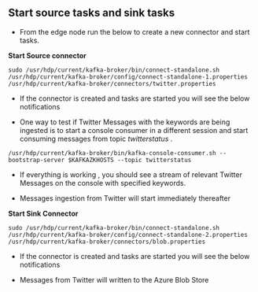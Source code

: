 ## Start source tasks and sink tasks 

- From the edge node run the below to create a new connector and start tasks. 

**Start Source connector** 
```
sudo /usr/hdp/current/kafka-broker/bin/connect-standalone.sh /usr/hdp/current/kafka-broker/config/connect-standalone-1.properties /usr/hdp/current/kafka-broker/connectors/twitter.properties
```
- If the connector is created and tasks are started you will see the below notifications


- One way to test if Twitter Messages with the keywords are being ingested is to start a console consumer in a different session and start consuming messages from topic *twitterstatus* . 

```
/usr/hdp/current/kafka-broker/bin/kafka-console-consumer.sh --bootstrap-server $KAFKAZKHOSTS --topic twitterstatus 
```
- If everything is working , you should see a stream of relevant Twitter Messages on the console with specified keywords. 


- Messages ingestion from Twitter will start immediately thereafter 





**Start Sink Connector**

```
sudo /usr/hdp/current/kafka-broker/bin/connect-standalone.sh /usr/hdp/current/kafka-broker/config/connect-standalone-2.properties /usr/hdp/current/kafka-broker/connectors/blob.properties
```

- If the connector is created and tasks are started you will see the below notifications


- Messages from Twitter will written to the Azure Blob Store 
<!--stackedit_data:
eyJoaXN0b3J5IjpbMTA3OTUwOTA4Miw3NjQ0MTc1MDYsLTExMz
gwMzE0MDYsNjM0MzAxODM2LDE4OTc3MzAyMDYsMTA3MjUwOTk1
MV19
-->